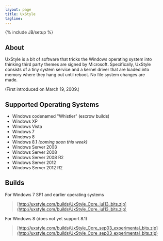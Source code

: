 ```yaml
---
layout: page
title: UxStyle
tagline:
---
```

{% include JB/setup %}

## About

UxStyle is a bit of software that tricks the Windows operating system into thinking
third party themes are signed by Microsoft. Specifically, UxStyle consists of a tiny system service and a kernel driver
that are loaded into memory where they hang out until reboot. No file system changes are made.

(First introduced on March 19, 2009.)

## Supported Operating Systems

* Windows codenamed "Whistler" (escrow builds)
* Windows XP
* Windows Vista
* Windows 7
* Windows 8
* Windows 8.1 *(coming soon this week)*
* Windows Server 2003
* Windows Server 2008
* Windows Server 2008 R2
* Windows Server 2012
* Windows Server 2012 R2

## Builds

For Windows 7 SP1 and earlier operating systems
> [http://uxstyle.com/builds/UxStyle_Core_jul13_bits.zip](http://uxstyle.com/builds/UxStyle_Core_jul13_bits.zip)

For Windows 8 (does not yet support 8.1)
> [http://uxstyle.com/builds/UxStyle_Core_sep03_experimental_bits.zip](http://uxstyle.com/builds/UxStyle_Core_sep03_experimental_bits.zip)
